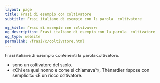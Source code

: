 ```yaml
---
layout: page
title: Frasi di esempio con coltivatore 
subtitle: Frasi italiane di esempio con la parola  coltivatore

og_title: Frasi di esempio con coltivatore 
og_description: Frasi italiane di esempio con la parola  coltivatore
og_type: website
permalink: /frasi/c/coltivatore.html
---
```


Frasi italiane di esempio contenenti la parola coltivatore:


- sono un coltivatore del suolo.
- «Chi era quel nonno e come si chiamava?», Thénardier rispose con semplicità: «È un ricco coltivatore.
